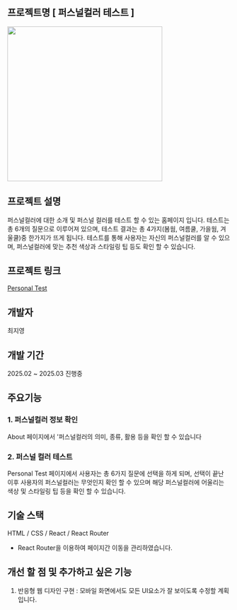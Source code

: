 ## 프로젝트명 [ 퍼스널컬러 테스트 ]
<div>
  <img src="./img/img.PNG" width="350"/>
</div>

## 프로젝트 설명
퍼스널컬러에 대한 소개 및 퍼스널 컬러를 테스트 할 수 있는 홈페이지 입니다.
테스트는 총 6개의 질문으로 이루어져 있으며, 테스트 결과는 총 4가지(봄웜, 여름쿨, 가을웜, 겨울쿨)중
한가지가 뜨게 됩니다. 테스트를 통해 사용자는 자신의 퍼스널컬러를 알 수 있으며,
퍼스널컬러에 맞는 추천 색상과 스타일링 팁 등도 확인 할 수 있습니다.

## 프로젝트 링크
[ Personal Test ](https://jizero1.github.io/project-personal/)

## 개발자
최지영

## 개발 기간
2025.02 ~ 2025.03 진행중

## 주요기능 
### 1. 퍼스널컬러 정보 확인
About 페이지에서 '퍼스널컬러의 의미, 종류, 활용 등을 확인 할 수 있습니다

### 2. 퍼스널 컬러 테스트
Personal Test 페이지에서 사용자는 총 6가지 질문에 선택을 하게 되며, 선택이 끝난 이후
사용자의 퍼스널컬러는 무엇인지 확인 할 수 있으며 해당 퍼스널컬러에 어울리는 색상 및 
스타일링 팁 등을 확인 할 수 있습니다.

## 기술 스택
HTML / CSS / React / React Router
* React Router을 이용하여 페이지간 이동을 관리하였습니다.


## 개선 할 점 및 추가하고 싶은 기능
1. 반응형 웹 디자인 구현 : 모바일 화면에서도 모든 UI요소가 잘 보이도록 수정할 계획 입니다.
